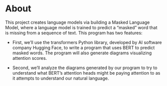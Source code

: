 # About

This project creates language models via building a Masked Language Model, where a language model is trained to predict a “masked” word that is missing from a sequence of text. This program has two features:

+ First, we’ll use the transformers Python library, developed by AI software company Hugging Face, to write a program that uses BERT to predict masked words. The program will also generate diagrams visualizing attention scores.

+ Second, we’ll analyze the diagrams generated by our program to try to understand what BERT’s attention heads might be paying attention to as it attempts to understand our natural language.

